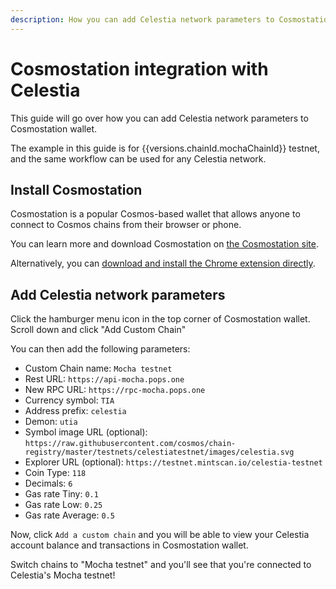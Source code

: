 ```yaml
---
description: How you can add Celestia network parameters to Cosmostation wallet.
---
```


# Cosmostation integration with Celestia

<!-- markdownlint-disable MD033 -->
<script setup>
import { versions } from '/.vitepress/constants/data.js'
</script>

This guide will go over how you can add Celestia network parameters
to Cosmostation wallet.

The example in this guide is for {{versions.chainId.mochaChainId}}
testnet, and the same workflow can be used for any Celestia network.

## Install Cosmostation

Cosmostation is a popular Cosmos-based wallet that allows anyone
to connect to Cosmos chains from their browser or phone.

You can learn more and download Cosmostation on
[the Cosmostation site](https://cosmostation.io/).

Alternatively, you can
[download and install the Chrome extension directly](https://cosmostation.io/products/cosmostation_extension).

## Add Celestia network parameters

Click the hamburger menu icon in the top corner of Cosmostation
wallet. Scroll down and click "Add Custom Chain"

You can
then add the following parameters:

- Custom Chain name: `Mocha testnet`
- Rest URL: `https://api-mocha.pops.one`
- New RPC URL: `https://rpc-mocha.pops.one`
- Currency symbol: `TIA`
- Address prefix: `celestia`
- Demon: `utia`
- Symbol image URL (optional):
  `https://raw.githubusercontent.com/cosmos/chain-registry/master/testnets/celestiatestnet/images/celestia.svg`
- Explorer URL (optional): `https://testnet.mintscan.io/celestia-testnet`
- Coin Type: `118`
- Decimals: `6`
- Gas rate Tiny: `0.1`
- Gas rate Low: `0.25`
- Gas rate Average: `0.5`

Now, click `Add a custom chain` and you will be able to view your Celestia
account balance and transactions in Cosmostation wallet.

Switch chains to "Mocha testnet" and you'll see that you're connected
to Celestia's Mocha testnet!
